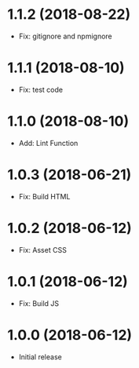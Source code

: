 # 1.1.2 (2018-08-22)

- Fix: gitignore and npmignore

# 1.1.1 (2018-08-10)

- Fix: test code

# 1.1.0 (2018-08-10)

- Add: Lint Function

# 1.0.3 (2018-06-21)

- Fix: Build HTML

# 1.0.2 (2018-06-12)

- Fix: Asset CSS

# 1.0.1 (2018-06-12)

- Fix: Build JS

# 1.0.0 (2018-06-12)

- Initial release
